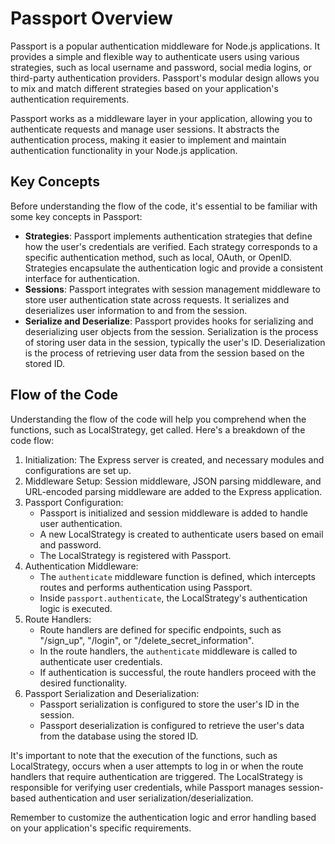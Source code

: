 # Passport Overview

Passport is a popular authentication middleware for Node.js applications. It provides a simple and flexible way to authenticate users using various strategies, such as local username and password, social media logins, or third-party authentication providers. Passport's modular design allows you to mix and match different strategies based on your application's authentication requirements.

Passport works as a middleware layer in your application, allowing you to authenticate requests and manage user sessions. It abstracts the authentication process, making it easier to implement and maintain authentication functionality in your Node.js application.

## Key Concepts

Before understanding the flow of the code, it's essential to be familiar with some key concepts in Passport:

- **Strategies**: Passport implements authentication strategies that define how the user's credentials are verified. Each strategy corresponds to a specific authentication method, such as local, OAuth, or OpenID. Strategies encapsulate the authentication logic and provide a consistent interface for authentication.
- **Sessions**: Passport integrates with session management middleware to store user authentication state across requests. It serializes and deserializes user information to and from the session.
- **Serialize and Deserialize**: Passport provides hooks for serializing and deserializing user objects from the session. Serialization is the process of storing user data in the session, typically the user's ID. Deserialization is the process of retrieving user data from the session based on the stored ID.

## Flow of the Code

Understanding the flow of the code will help you comprehend when the functions, such as LocalStrategy, get called. Here's a breakdown of the code flow:

1. Initialization: The Express server is created, and necessary modules and configurations are set up.
2. Middleware Setup: Session middleware, JSON parsing middleware, and URL-encoded parsing middleware are added to the Express application.
3. Passport Configuration:
   - Passport is initialized and session middleware is added to handle user authentication.
   - A new LocalStrategy is created to authenticate users based on email and password.
   - The LocalStrategy is registered with Passport.
4. Authentication Middleware:
   - The `authenticate` middleware function is defined, which intercepts routes and performs authentication using Passport.
   - Inside `passport.authenticate`, the LocalStrategy's authentication logic is executed.
5. Route Handlers:
   - Route handlers are defined for specific endpoints, such as "/sign_up", "/login", or "/delete_secret_information".
   - In the route handlers, the `authenticate` middleware is called to authenticate user credentials.
   - If authentication is successful, the route handlers proceed with the desired functionality.
6. Passport Serialization and Deserialization:
   - Passport serialization is configured to store the user's ID in the session.
   - Passport deserialization is configured to retrieve the user's data from the database using the stored ID.

It's important to note that the execution of the functions, such as LocalStrategy, occurs when a user attempts to log in or when the route handlers that require authentication are triggered. The LocalStrategy is responsible for verifying user credentials, while Passport manages session-based authentication and user serialization/deserialization.

Remember to customize the authentication logic and error handling based on your application's specific requirements.
